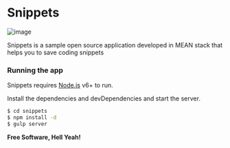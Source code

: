 # Snippets

![image](https://photos-3.dropbox.com/t/2/AAAupgZYrFNPQn1AW319joQ-4NwxnzRq4yIgXNKUgnDHAw/12/90940629/png/32x32/1/_/1/2/snippet.png/EI7X10YYlBcgBygH/dQmXT14sGMyrEOBcfnz-2-yCmdr6sUI-RLHHsMpGGhs?size=1280x960&size_mode=3)

Snippets is a sample open source application developed in MEAN stack that helps you to save coding snippets

 
### Running the app

Snippets requires [Node.js](https://nodejs.org/) v6+ to run.

Install the dependencies and devDependencies and start the server.

```sh
$ cd snippets
$ npm install -d
$ gulp server
```
**Free Software, Hell Yeah!**
